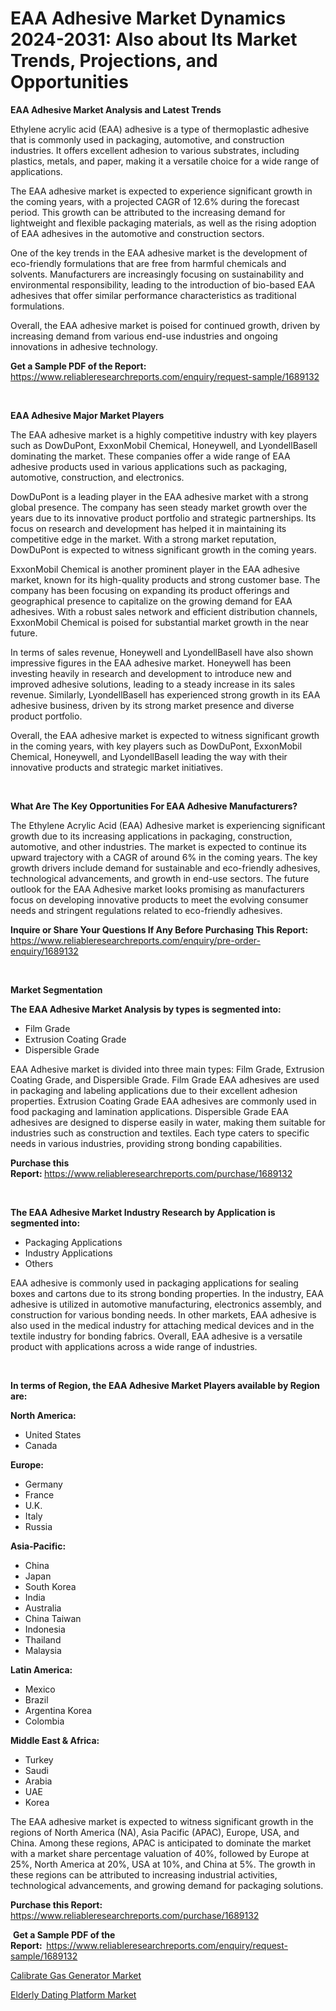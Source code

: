 <p><h1>EAA Adhesive Market Dynamics 2024-2031: Also about Its Market Trends, Projections, and Opportunities</h1></p><p><strong>EAA Adhesive Market Analysis and Latest Trends</strong></p>
<p><p>Ethylene acrylic acid (EAA) adhesive is a type of thermoplastic adhesive that is commonly used in packaging, automotive, and construction industries. It offers excellent adhesion to various substrates, including plastics, metals, and paper, making it a versatile choice for a wide range of applications.</p><p>The EAA adhesive market is expected to experience significant growth in the coming years, with a projected CAGR of 12.6% during the forecast period. This growth can be attributed to the increasing demand for lightweight and flexible packaging materials, as well as the rising adoption of EAA adhesives in the automotive and construction sectors.</p><p>One of the key trends in the EAA adhesive market is the development of eco-friendly formulations that are free from harmful chemicals and solvents. Manufacturers are increasingly focusing on sustainability and environmental responsibility, leading to the introduction of bio-based EAA adhesives that offer similar performance characteristics as traditional formulations.</p><p>Overall, the EAA adhesive market is poised for continued growth, driven by increasing demand from various end-use industries and ongoing innovations in adhesive technology.</p></p>
<p><strong>Get a Sample PDF of the Report:&nbsp;</strong> <a href="https://www.reliableresearchreports.com/enquiry/request-sample/1689132">https://www.reliableresearchreports.com/enquiry/request-sample/1689132</a></p>
<p>&nbsp;</p>
<p><strong>EAA Adhesive Major Market Players</strong></p>
<p><p>The EAA adhesive market is a highly competitive industry with key players such as DowDuPont, ExxonMobil Chemical, Honeywell, and LyondellBasell dominating the market. These companies offer a wide range of EAA adhesive products used in various applications such as packaging, automotive, construction, and electronics.</p><p>DowDuPont is a leading player in the EAA adhesive market with a strong global presence. The company has seen steady market growth over the years due to its innovative product portfolio and strategic partnerships. Its focus on research and development has helped it in maintaining its competitive edge in the market. With a strong market reputation, DowDuPont is expected to witness significant growth in the coming years.</p><p>ExxonMobil Chemical is another prominent player in the EAA adhesive market, known for its high-quality products and strong customer base. The company has been focusing on expanding its product offerings and geographical presence to capitalize on the growing demand for EAA adhesives. With a robust sales network and efficient distribution channels, ExxonMobil Chemical is poised for substantial market growth in the near future.</p><p>In terms of sales revenue, Honeywell and LyondellBasell have also shown impressive figures in the EAA adhesive market. Honeywell has been investing heavily in research and development to introduce new and improved adhesive solutions, leading to a steady increase in its sales revenue. Similarly, LyondellBasell has experienced strong growth in its EAA adhesive business, driven by its strong market presence and diverse product portfolio.</p><p>Overall, the EAA adhesive market is expected to witness significant growth in the coming years, with key players such as DowDuPont, ExxonMobil Chemical, Honeywell, and LyondellBasell leading the way with their innovative products and strategic market initiatives.</p></p>
<p>&nbsp;</p>
<p><strong>What Are The Key Opportunities For EAA Adhesive Manufacturers?</strong></p>
<p><p>The Ethylene Acrylic Acid (EAA) Adhesive market is experiencing significant growth due to its increasing applications in packaging, construction, automotive, and other industries. The market is expected to continue its upward trajectory with a CAGR of around 6% in the coming years. The key growth drivers include demand for sustainable and eco-friendly adhesives, technological advancements, and growth in end-use sectors. The future outlook for the EAA Adhesive market looks promising as manufacturers focus on developing innovative products to meet the evolving consumer needs and stringent regulations related to eco-friendly adhesives.</p></p>
<p><strong>Inquire or Share Your Questions If Any Before Purchasing This Report:</strong> <a href="https://www.reliableresearchreports.com/enquiry/pre-order-enquiry/1689132">https://www.reliableresearchreports.com/enquiry/pre-order-enquiry/1689132</a></p>
<p>&nbsp;</p>
<p><strong>Market Segmentation</strong></p>
<p><strong>The EAA Adhesive Market Analysis by types is segmented into:</strong></p>
<p><ul><li>Film Grade</li><li>Extrusion Coating Grade</li><li>Dispersible Grade</li></ul></p>
<p><p>EAA Adhesive market is divided into three main types: Film Grade, Extrusion Coating Grade, and Dispersible Grade. Film Grade EAA adhesives are used in packaging and labeling applications due to their excellent adhesion properties. Extrusion Coating Grade EAA adhesives are commonly used in food packaging and lamination applications. Dispersible Grade EAA adhesives are designed to disperse easily in water, making them suitable for industries such as construction and textiles. Each type caters to specific needs in various industries, providing strong bonding capabilities.</p></p>
<p><strong>Purchase this Report:&nbsp;</strong><a href="https://www.reliableresearchreports.com/purchase/1689132">https://www.reliableresearchreports.com/purchase/1689132</a></p>
<p>&nbsp;</p>
<p><strong>The EAA Adhesive Market Industry Research by Application is segmented into:</strong></p>
<p><ul><li>Packaging Applications</li><li>Industry Applications</li><li>Others</li></ul></p>
<p><p>EAA adhesive is commonly used in packaging applications for sealing boxes and cartons due to its strong bonding properties. In the industry, EAA adhesive is utilized in automotive manufacturing, electronics assembly, and construction for various bonding needs. In other markets, EAA adhesive is also used in the medical industry for attaching medical devices and in the textile industry for bonding fabrics. Overall, EAA adhesive is a versatile product with applications across a wide range of industries.</p></p>
<p>&nbsp;</p>
<p><strong>In terms of Region, the EAA Adhesive Market Players available by Region are:</strong></p>
<p>
    <p> <strong> North America: </strong>
        <ul>
            <li>United States</li>
            <li>Canada</li>
        </ul>
        </p> 
    <p> <strong> Europe: </strong>
        <ul>
            <li>Germany</li>
            <li>France</li>
            <li>U.K.</li>
            <li>Italy</li>
            <li>Russia</li>
        </ul>
        </p> 
    <p> <strong> Asia-Pacific: </strong>
        <ul>
            <li>China</li>
            <li>Japan</li>
            <li>South Korea</li>
            <li>India</li>
            <li>Australia</li>
            <li>China Taiwan</li>
            <li>Indonesia</li>
            <li>Thailand</li>
            <li>Malaysia</li>
        </ul>
        </p> 
    <p> <strong> Latin America: </strong>
        <ul>
            <li>Mexico</li>
            <li>Brazil</li>
            <li>Argentina Korea</li>
            <li>Colombia</li>
        </ul>
        </p> 
    <p> <strong> Middle East & Africa: </strong>
        <ul>
            <li>Turkey</li>
            <li>Saudi</li>
            <li>Arabia</li>
            <li>UAE</li>
            <li>Korea</li>
        </ul>
    </p>
    </p>
<p><p>The EAA adhesive market is expected to witness significant growth in the regions of North America (NA), Asia Pacific (APAC), Europe, USA, and China. Among these regions, APAC is anticipated to dominate the market with a market share percentage valuation of 40%, followed by Europe at 25%, North America at 20%, USA at 10%, and China at 5%. The growth in these regions can be attributed to increasing industrial activities, technological advancements, and growing demand for packaging solutions.</p></p>
<p><strong>Purchase this Report: </strong><a href="https://www.reliableresearchreports.com/purchase/1689132">https://www.reliableresearchreports.com/purchase/1689132</a></p>
<p>&nbsp;<strong>Get a Sample PDF of the Report:&nbsp;&nbsp;</strong><a href="https://www.reliableresearchreports.com/enquiry/request-sample/1689132">https://www.reliableresearchreports.com/enquiry/request-sample/1689132</a></p>
<p><strong></strong></p>
<p><p><a href="https://github.com/nicoletavirag/Market-Research-Report-List-2/blob/main/calibrate-gas-generator-market.md">Calibrate Gas Generator Market</a></p><p><a href="https://github.com/redneck06/Market-Research-Report-List-2/blob/main/elderly-dating-platform-market.md">Elderly Dating Platform Market</a></p></p>